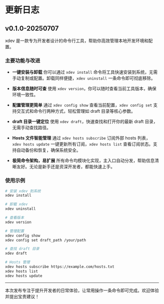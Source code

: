 # 更新日志

## v0.1.0-20250707

xdev 是一款专为开发者设计的命令行工具，帮助你高效管理本地开发环境和配置。

### 主要功能与改进

- **一键安装与卸载**
  你可以通过 `xdev install` 命令将工具快速安装到系统，无需手动复制或配置。卸载同样便捷，`xdev uninstall` 一条命令即可彻底移除。

- **版本信息随时可查**
  使用 `xdev version`，你可以随时查看当前工具版本，确保环境一致性。

- **配置管理更简单**
  通过 `xdev config show` 查看当前配置，`xdev config set` 支持交互式和命令行两种方式，轻松管理如 draft 目录等核心参数。

- **draft 目录一键定位**
  使用 `xdev draft`，快速查找和打开你的最新 draft 目录，无需手动查找路径。

- **Hosts 文件智能管理**
  通过 `xdev hosts subscribe` 订阅外部 hosts 列表，`xdev hosts update` 一键更新所有订阅，`xdev hosts list` 查看订阅状态。支持自动备份和恢复，确保系统安全。

- **极简命令架构，易扩展**
  所有命令均模块化实现，主入口自动分发，帮助信息清晰友好。无论是新手还是资深开发者，都能快速上手。

### 使用示例

```bash
# 安装 xdev 到系统
xdev install

# 卸载 xdev
xdev uninstall

# 查看版本
xdev version

# 管理配置
xdev config show
xdev config set draft_path /your/path

# 查找 draft 目录
xdev draft

# Hosts 管理
xdev hosts subscribe https://example.com/hosts.txt
xdev hosts list
xdev hosts update
```

---

本次发布专注于提升开发者的日常体验，让常用操作一条命令即可完成。欢迎体验并提出宝贵建议！
